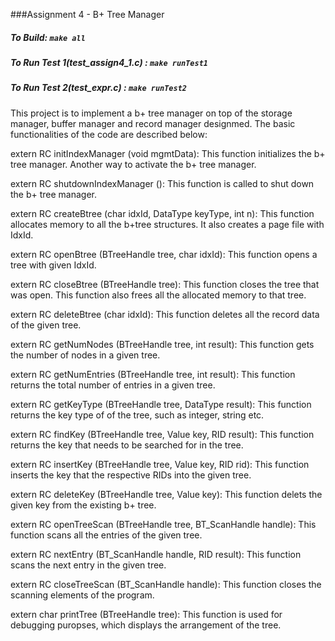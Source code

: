 ###Assignment 4 - B+ Tree Manager


##### To Build: `make all`


##### To Run Test 1(test_assign4_1.c) : `make runTest1`


##### To Run Test 2(test_expr.c) : `make runTest2`

This project is to implement a b+ tree manager on top of the storage manager, buffer manager and record manager designmed. The basic functionalities of the code are described below:

extern RC initIndexManager (void mgmtData):
This function initializes the b+ tree manager. Another way to activate the b+ tree manager.

extern RC shutdownIndexManager ():
This function is called to shut down the b+ tree manager.

extern RC createBtree (char idxId, DataType keyType, int n):
This function allocates memory to all the b+tree structures. It also creates a page file with IdxId.

extern RC openBtree (BTreeHandle tree, char idxId):
This function opens a tree with given IdxId.

extern RC closeBtree (BTreeHandle tree):
This function closes the tree that was open. This function also frees all the allocated memory to that tree.

extern RC deleteBtree (char idxId):
This function deletes all the record data of the given tree.

extern RC getNumNodes (BTreeHandle tree, int result):
This function gets the number of nodes in a given tree.

extern RC getNumEntries (BTreeHandle tree, int result):
This function returns the total number of entries in a given tree.

extern RC getKeyType (BTreeHandle tree, DataType result):
This function returns the key type of of the tree, such as integer, string etc. 

extern RC findKey (BTreeHandle tree, Value key, RID result):
This function returns the key that needs to be searched for in the tree.

extern RC insertKey (BTreeHandle tree, Value key, RID rid):
This function inserts the key that the respective RIDs into the given tree.

extern RC deleteKey (BTreeHandle tree, Value key):
This function delets the given key from the existing b+ tree.

extern RC openTreeScan (BTreeHandle tree, BT_ScanHandle handle):
This function scans all the entries of the given tree.

extern RC nextEntry (BT_ScanHandle handle, RID result):
This function scans the next entry in the given tree.

extern RC closeTreeScan (BT_ScanHandle handle):
This function closes the scanning elements of the program.

extern char printTree (BTreeHandle tree):
This function is used for debugging puropses, which displays the arrangement of the tree. 
